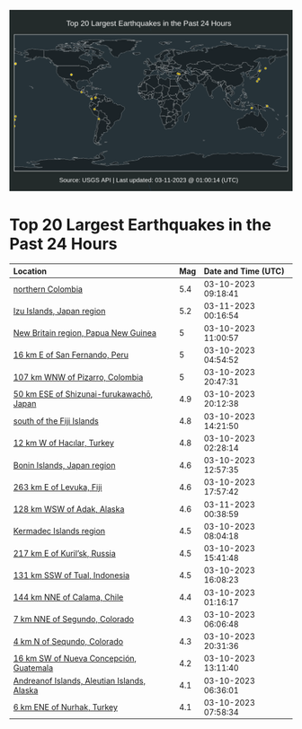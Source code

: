 ![Map](./map.png)

# Top 20 Largest Earthquakes in the Past 24 Hours

| Location | Mag | Date and Time (UTC) |
|:---|:---|:---|
| [northern Colombia](https://earthquake.usgs.gov/earthquakes/eventpage/us7000jirz) | 5.4 | 03-10-2023 09:18:41 |
| [Izu Islands, Japan region](https://earthquake.usgs.gov/earthquakes/eventpage/us7000jj0s) | 5.2 | 03-11-2023 00:16:54 |
| [New Britain region, Papua New Guinea](https://earthquake.usgs.gov/earthquakes/eventpage/us7000jise) | 5 | 03-10-2023 11:00:57 |
| [16 km E of San Fernando, Peru](https://earthquake.usgs.gov/earthquakes/eventpage/us7000jiqc) | 5 | 03-10-2023 04:54:52 |
| [107 km WNW of Pizarro, Colombia](https://earthquake.usgs.gov/earthquakes/eventpage/us7000jiyr) | 5 | 03-10-2023 20:47:31 |
| [50 km ESE of Shizunai-furukawachō, Japan](https://earthquake.usgs.gov/earthquakes/eventpage/us7000jiya) | 4.9 | 03-10-2023 20:12:38 |
| [south of the Fiji Islands](https://earthquake.usgs.gov/earthquakes/eventpage/us7000jiu7) | 4.8 | 03-10-2023 14:21:50 |
| [12 km W of Hacılar, Turkey](https://earthquake.usgs.gov/earthquakes/eventpage/us7000jiph) | 4.8 | 03-10-2023 02:28:14 |
| [Bonin Islands, Japan region](https://earthquake.usgs.gov/earthquakes/eventpage/us7000jisq) | 4.6 | 03-10-2023 12:57:35 |
| [263 km E of Levuka, Fiji](https://earthquake.usgs.gov/earthquakes/eventpage/us7000jiww) | 4.6 | 03-10-2023 17:57:42 |
| [128 km WSW of Adak, Alaska](https://earthquake.usgs.gov/earthquakes/eventpage/ak02337runi2) | 4.6 | 03-11-2023 00:38:59 |
| [Kermadec Islands region](https://earthquake.usgs.gov/earthquakes/eventpage/us7000jirq) | 4.5 | 03-10-2023 08:04:18 |
| [217 km E of Kuril’sk, Russia](https://earthquake.usgs.gov/earthquakes/eventpage/us7000jivp) | 4.5 | 03-10-2023 15:41:48 |
| [131 km SSW of Tual, Indonesia](https://earthquake.usgs.gov/earthquakes/eventpage/us7000jivs) | 4.5 | 03-10-2023 16:08:23 |
| [144 km NNE of Calama, Chile](https://earthquake.usgs.gov/earthquakes/eventpage/us7000jip4) | 4.4 | 03-10-2023 01:16:17 |
| [7 km NNE of Segundo, Colorado](https://earthquake.usgs.gov/earthquakes/eventpage/us7000jiqv) | 4.3 | 03-10-2023 06:06:48 |
| [4 km N of Sequndo, Colorado](https://earthquake.usgs.gov/earthquakes/eventpage/us7000jiyi) | 4.3 | 03-10-2023 20:31:36 |
| [16 km SW of Nueva Concepción, Guatemala](https://earthquake.usgs.gov/earthquakes/eventpage/us7000jist) | 4.2 | 03-10-2023 13:11:40 |
| [Andreanof Islands, Aleutian Islands, Alaska](https://earthquake.usgs.gov/earthquakes/eventpage/us7000jirl) | 4.1 | 03-10-2023 06:36:01 |
| [6 km ENE of Nurhak, Turkey](https://earthquake.usgs.gov/earthquakes/eventpage/us7000jirp) | 4.1 | 03-10-2023 07:58:34 |
